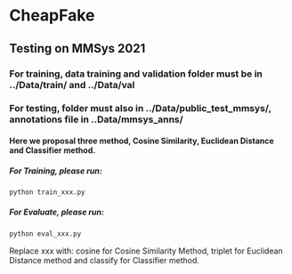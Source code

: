 # CheapFake
## Testing on MMSys 2021

### For training, data training and validation folder must be in ../Data/train/ and ../Data/val

### For testing, folder must also in ../Data/public_test_mmsys/, annotations file in ..Data/mmsys_anns/

#### Here we proposal three method, Cosine Similarity, Euclidean Distance and Classifier method.


##### For Training, please run:
```bash
python train_xxx.py
```


##### For Evaluate, please run:
```bash
python eval_xxx.py
```

Replace xxx with: cosine for Cosine Similarity Method, triplet for Euclidean Distance method and classify for Classifier method.
